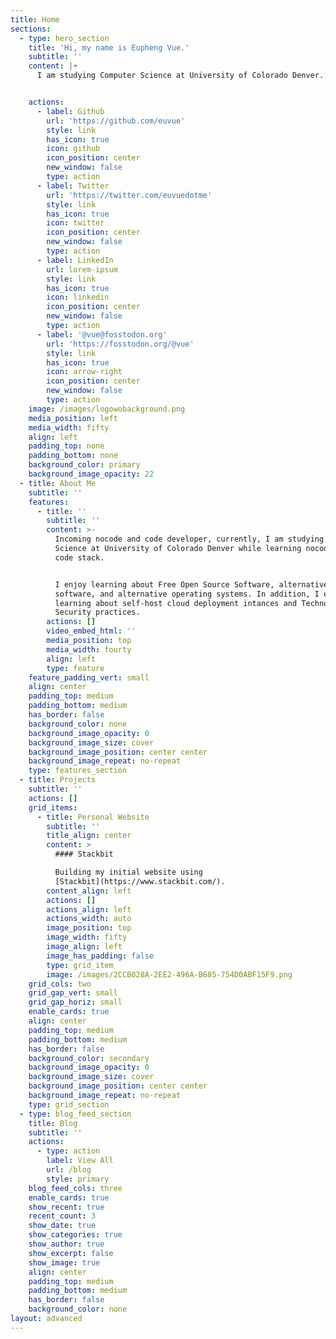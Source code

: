 ```yaml
---
title: Home
sections:
  - type: hero_section
    title: 'Hi, my name is Eupheng Vue.'
    subtitle: ''
    content: |+
      I am studying Computer Science at University of Colorado Denver.


    actions:
      - label: Github
        url: 'https://github.com/euvue'
        style: link
        has_icon: true
        icon: github
        icon_position: center
        new_window: false
        type: action
      - label: Twitter
        url: 'https://twitter.com/euvuedotme'
        style: link
        has_icon: true
        icon: twitter
        icon_position: center
        new_window: false
        type: action
      - label: LinkedIn
        url: lorem-ipsum
        style: link
        has_icon: true
        icon: linkedin
        icon_position: center
        new_window: false
        type: action
      - label: '@vue@fosstodon.org'
        url: 'https://fosstodon.org/@vue'
        style: link
        has_icon: true
        icon: arrow-right
        icon_position: center
        new_window: false
        type: action
    image: /images/logowobackground.png
    media_position: left
    media_width: fifty
    align: left
    padding_top: none
    padding_bottom: none
    background_color: primary
    background_image_opacity: 22
  - title: About Me
    subtitle: ''
    features:
      - title: ''
        subtitle: ''
        content: >-
          Incoming nocode and code developer, currently, I am studying Computer
          Science at University of Colorado Denver while learning nocode and
          code stack.


          I enjoy learning about Free Open Source Software, alternative
          software, and alternative operating systems. In addition, I enjoy
          learning about self-host cloud deployment intances and Technological
          Security practices.
        actions: []
        video_embed_html: ''
        media_position: top
        media_width: fourty
        align: left
        type: feature
    feature_padding_vert: small
    align: center
    padding_top: medium
    padding_bottom: medium
    has_border: false
    background_color: none
    background_image_opacity: 0
    background_image_size: cover
    background_image_position: center center
    background_image_repeat: no-repeat
    type: features_section
  - title: Projects
    subtitle: ''
    actions: []
    grid_items:
      - title: Personal Website
        subtitle: ''
        title_align: center
        content: >
          #### Stackbit

          Building my initial website using
          [Stackbit](https://www.stackbit.com/).
        content_align: left
        actions: []
        actions_align: left
        actions_width: auto
        image_position: top
        image_width: fifty
        image_align: left
        image_has_padding: false
        type: grid_item
        image: /images/2CCB028A-2EE2-496A-B685-754D0ABF15F9.png
    grid_cols: two
    grid_gap_vert: small
    grid_gap_horiz: small
    enable_cards: true
    align: center
    padding_top: medium
    padding_bottom: medium
    has_border: false
    background_color: secondary
    background_image_opacity: 0
    background_image_size: cover
    background_image_position: center center
    background_image_repeat: no-repeat
    type: grid_section
  - type: blog_feed_section
    title: Blog
    subtitle: ''
    actions:
      - type: action
        label: View All
        url: /blog
        style: primary
    blog_feed_cols: three
    enable_cards: true
    show_recent: true
    recent_count: 3
    show_date: true
    show_categories: true
    show_author: true
    show_excerpt: false
    show_image: true
    align: center
    padding_top: medium
    padding_bottom: medium
    has_border: false
    background_color: none
layout: advanced
---
```

